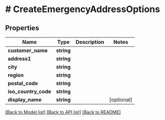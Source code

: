 # # CreateEmergencyAddressOptions

## Properties

Name | Type | Description | Notes
------------ | ------------- | ------------- | -------------
**customer_name** | **string** |  | 
**address1** | **string** |  | 
**city** | **string** |  | 
**region** | **string** |  | 
**postal_code** | **string** |  | 
**iso_country_code** | **string** |  | 
**display_name** | **string** |  | [optional] 

[[Back to Model list]](../../README#documentation-for-models) [[Back to API list]](../../README#documentation-for-api-endpoints) [[Back to README]](../../README)


